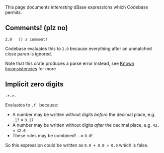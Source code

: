 This page documents _interesting_ dBase expressions which Codebase permits.

## Comments! (plz no)
`2.0   )) a comment!`


Codebase evaluates this to `2.0` because everything after an unmatched close paren is ignored.

Note that this crate produces a parse error instead, see [Known Inconsistencies](known_inconsistencies.md) for more

## Implicit zero digits
`.+.>.`

Evaluates to `.f.` because:
* A number may be written without digits _before_ the decimal place, e.g. `.17` = `0.17`
* A number may be written without digits _after_ the decimal place, e.g. `42.` = `42.0`
* These rules may be combined! `.` = `0.0`!

So this expression could be written as `0.0 + 0.0 > 0.0` which is false.
